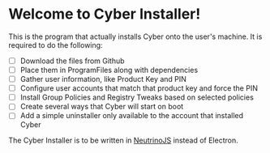# Welcome to Cyber Installer!
This is the program that actually installs Cyber onto the user's machine. It is required to do the following:

- [ ] Download the files from Github
- [ ] Place them in ProgramFiles along with dependencies
- [ ] Gather user information, like Product Key and PIN
- [ ] Configure user accounts that match that product key and force the PIN
- [ ] Install Group Policies and Registry Tweaks based on selected policies
- [ ] Create several ways that Cyber will start on boot
- [ ] Add a simple uninstaller only available to the account that installed Cyber

The Cyber Installer is to be written in [NeutrinoJS](https://neutralino.js.org/) instead of Electron.
